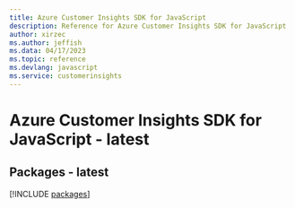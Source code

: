 ```yaml
---
title: Azure Customer Insights SDK for JavaScript
description: Reference for Azure Customer Insights SDK for JavaScript
author: xirzec
ms.author: jeffish
ms.data: 04/17/2023
ms.topic: reference
ms.devlang: javascript
ms.service: customerinsights
---
```

# Azure Customer Insights SDK for JavaScript - latest
## Packages - latest
[!INCLUDE [packages](customer-insights-index.md)]